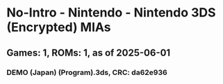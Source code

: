 # No-Intro - Nintendo - Nintendo 3DS (Encrypted) MIAs
## Games: 1, ROMs: 1, as of 2025-06-01

### DEMO (Japan) (Program).3ds, CRC: da62e936
